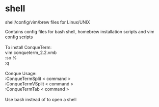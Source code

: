 # shell
shell/config/vim/brew files for Linux/UNIX <br>

Contains config files for bash shell, homebrew installation scripts and vim config scripts <br>
<br>
To install ConqueTerm:  <br>
vim <path/>conqueterm_2.2.vmb <br>
:so % <br>
:q <br>
<br>
Conque Usage: <br>
:ConqueTermSplit < command >  <br>
:ConqueTermVSplit < command >  <br>
:ConqueTermTab < command >  <br>
<br>
Use bash instead of <command> to open a shell
